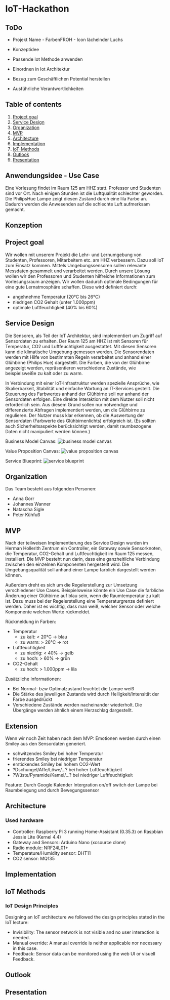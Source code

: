 # IoT-Hackathon

## ToDo
* Projekt Name - FarbenFROH - Icon lächelnder Luchs

* Konzeptidee
* Passende Iot Methode anwenden
* Einordnen in Iot Architektur
* Bezug zum Geschäftlichen Potential herstellen
* Ausführliche Verantwortlichkeiten
 
## Table of contents
1. [Project goal](#Project-goal)
2. [Service Design](#Service-Design)
3. [Organization](#Organization)
4. [MVP](#MVP)
5. [Architecture](#Architecture)
6. [Implementation](#Implementation)
7. [IoT-Methods](#IoT-Methods)
8. [Outlook](#Outlook)
9. [Presentation](#Presentation)

## Anwendungsidee - Use Case
Eine Vorlesung findet im Raum 125 am HHZ statt. Professor und Studenten sind vor Ort. Nach einigen Stunden ist die Luftqualität schlechter geworden. Die PhilipsHue Lampe zeigt diesen Zustand durch eine lila Farbe an. Dadurch werden die Anwesenden auf die schlechte Luft aufmerksam gemacht.

## Konzeption

## Project goal
Wir wollen mit unserem Projekt die Lehr- und Lernumgebung von Studenten, Professoren, Mitarbeitern etc. am HHZ verbessern.
Dazu soll IoT zum Einsatz kommen. Mittels Umgebungssensoren sollen relevante Messdaten gesammelt und verarbeitet werden. Durch unsere Lösung wollen wir den Professoren und Studenten hilfreiche Informationen zum Vorlesungsraum anzeigen. Wir wollen dadurch optimale Bedingungen für eine gute Lernatmosphäre schaffen. Diese wird definiert durch: 
* angehnehme Temperatur (20°C bis 26°C)
* niedrigen CO2 Gehalt (unter 1.000ppm)
* optimale Luftfeuchtigkeit (40% bis 60%)

## Service Design
Die Sensoren, als Teil der IoT Architektur, sind implementiert um Zugriff auf Sensordaten zu erhalten. Der Raum 125 am HHZ ist mit Sensoren für Temperatur, CO2 und Luftfeuchtigkeit ausgestattet. Mit diesen Sensoren kann die klimatische Umgebung gemessen werden. Die Sensorendaten werden mit Hilfe von bestimmten Regeln verarbeitet und anhand einer Glühbirne (Philips Hue) dargestellt. Die Farben, die von der Glühbirne angezeigt werden, repräsentieren verschiedene Zustände, wie beispielsweiße zu kalt oder zu warm. 

In Verbindung mit einer IoT-Infrastruktur werden spezielle Ansprüche, wie Skalierbarkeit, Stabilität und einfache Wartung an IT-Services gestellt. Die Steuerung des Farbwertes anhand der Glühbirne soll nur anhand der Sensordaten erfolgen. Eine direkte Interaktion mit dem Nutzer soll nicht erforderlich sein. Aus diesem Grund sollen nur notwendige und differenzierte Abfragen implementiert werden, um die Glühbirne zu regulieren. Der Nutzer muss klar erkennen, ob die Auswertung der Sensordaten (Farbwerte des Glühbirnenlichts) erfolgreich ist. 
(Es sollten auch Sicherheitsaspekte berücksichtigt werden, damit raumbezogene Daten nicht manipuliert werden können.)

Business Model Canvas: 
![business model canvas](https://cloud.githubusercontent.com/assets/22808808/26324694/2215fd78-3f34-11e7-9d0e-6dbe2c55941c.jpg)

Value Proposition Canvas:
![value proposition canvas](https://cloud.githubusercontent.com/assets/22808808/26324695/224bac02-3f34-11e7-88a8-d603b9dba85f.jpg)

Service Blueprint:
![service blueprint](https://user-images.githubusercontent.com/28348801/27036723-0d95580a-4f86-11e7-936c-0126c50e8e5f.jpg)


## Organization
Das Team besteht aus folgenden Personen:

* Anna Gorr
* Johannes Wanner
* Natascha Sigle
* Peter Kühfuß

## MVP
Nach der teilweisen Implementierung des Service Design wurden im Herman Hollerith Zentrum ein Controller, ein Gateway sowie  Sensorknoten, die Temperatur, CO2-Gehalt und Luftfeuchtigkeit im Raum 125 messen, installiert.
Die MVP besteht nun darin, dass eine ganzheitliche Verbindung zwischen den einzelnen Komponenten hergestellt wird. Die Umgebungsqualität soll anhand einer Lampe farblich dargestellt werden können.

Außerdem dreht es sich um die Regelerstellung zur Umsetzung verschiedener Use Cases. Beispielsweise könnte ein Use Case die farbliche Änderung einer Glühbirne auf blau sein, wenn die Raumtemperatur zu kalt ist. Dazu muss bei der Regelerstellung eine Temperaturgrenze definiert werden. Daher ist es wichtig, dass man weiß, welcher Sensor oder welche Komponente welchen Werte rückmeldet.

Rückmeldung in Farben:
* Temperatur
  * zu kalt:    < 20°C     -> blau
  * zu warm:    > 26°C     -> rot
* Luftfeuchtigkeit
  * zu niedrig: < 40%      -> gelb
  * zu hoch:    > 60%      -> grün
* CO2-Gehalt
  * zu hoch:    > 1.000ppm -> lila

Zusätzliche Informationen:
* Bei Normal- bzw Optimalzustand leuchtet die Lampe weiß
* Die Stärke des jeweiligen Zustands wird durch Helligkeit/Intensität der Farbe ausgedrückt
* Verschiedene Zustände werden nacheinander wiederholt. Die Übergänge werden ähnlich einem Herzschlag dargestellt.

## Extension
Wenn wir noch Zeit haben nach dem MVP:
Emotionen werden durch einen Smiley aus den Sensordaten generiert.
 * schwitzendes Smiley bei hoher Temperatur 
 * frierendes Smiley bei niedriger Temperatur
 * erstickendes Smiley bei hohem CO2-Wert 
 * ?Dschungel/Affe/Löwe/...? bei hoher Luftfeuchtigkeit
 * ?Wüste/Pyramide/Kamel/...? bei niedriger Luftfeuchtigkeit
  
 Feature: Durch Google Kalender Intergration on/off switch der Lampe bei Raumbelegung und durch Bewegungssensor
 
## Architecture

### Used hardware
* Controller: Raspberry Pi 3 running Home-Assistant (0.35.3) on Raspbian Jessie Lite (Kernel 4.4)
* Gateway and Sensors: Arduino Nano (xcsource clone)
* Radio module: NRF24L01+
* Temperature/Humidity sensor: DHT11
* CO2 sensor: MQ135

## Implementation

## IoT Methods

### IoT Design Principles
Designing an IoT architecture we followed the design principles stated in the IoT lecture:

* Invisibility: The sensor network is not visible and no user interaction is needed.
* Manual override: A manual override is neither applicable nor necessary in this case.
* Feedback: Sensor data can be monitored using the web UI or visuell Feedback.

## Outlook

## Presentation
